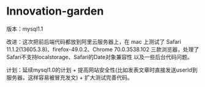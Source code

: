 # Innovation-garden

版本：mysql1.1

改进：这次把前后端代码都放到阿里云服务器上，在 mac 上测试了 Safari 11.1.2(13605.3.8)、firefox-49.0.2、Chrome 70.0.3538.102 三款浏览器，处理了Safari不支持localstorage、Safari的Date对象兼容性 以及一些后台代码问题。

计划：延续mysql1.0的计划 + 提高网站安全性(比如发表文章时直接发送userId到服务器，这样容易被冒充发文) + 扩大测试完善代码。
